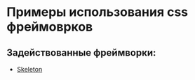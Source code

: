 # Примеры использования css фреймоврков

## Задействованные фреймворки:
* [Skeleton](http://getskeleton.com/)
